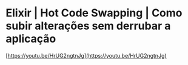 # Elixir | Hot Code Swapping | Como subir alterações sem derrubar a aplicação

[https://youtu.be/HrUG2ngtnJg](https://youtu.be/HrUG2ngtnJg)
